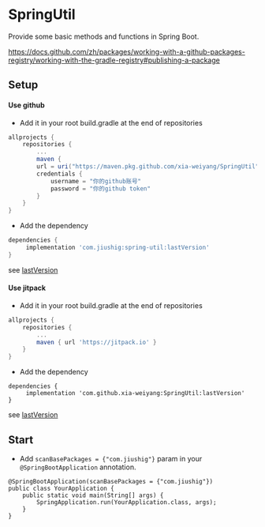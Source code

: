 # SpringUtil

Provide some basic methods and functions in Spring Boot.

https://docs.github.com/zh/packages/working-with-a-github-packages-registry/working-with-the-gradle-registry#publishing-a-package

## Setup

#### Use github

- Add it in your root build.gradle at the end of repositories

```gradle
allprojects {
    repositories {
        ...
        maven {
        url = uri("https://maven.pkg.github.com/xia-weiyang/SpringUtil")
        credentials {
            username = "你的github账号"
            password = "你的github token"
        }
    }
}
```

- Add the dependency
```gradle
dependencies {
     implementation 'com.jiushig:spring-util:lastVersion'
}
```
see [lastVersion](https://github.com/xia-weiyang/SpringUtil/releases)

#### Use jitpack

- Add it in your root build.gradle at the end of repositories

```gradle
allprojects {
	repositories {
		...
		maven { url 'https://jitpack.io' }
	}
}
```

- Add the dependency
```
dependencies {
     implementation 'com.github.xia-weiyang:SpringUtil:lastVersion'
}
```
see [lastVersion](https://github.com/xia-weiyang/SpringUtil/packages)

## Start
- Add `scanBasePackages = {"com.jiushig"}` param in your `@SpringBootApplication` annotation. 
```
@SpringBootApplication(scanBasePackages = {"com.jiushig"})
public class YourApplication {
    public static void main(String[] args) {
        SpringApplication.run(YourApplication.class, args);
    }
}
```
